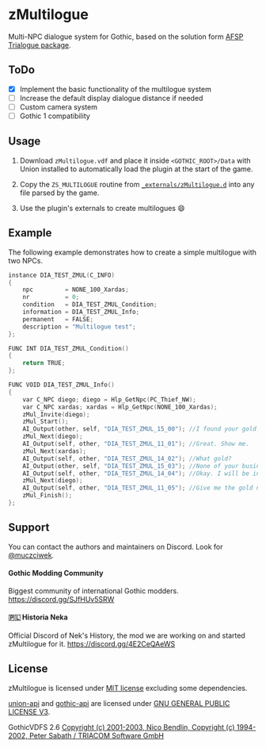 # zMultilogue
Multi-NPC dialogue system for Gothic, 
based on the solution form [AFSP Trialogue package](https://github.com/Bad-Scientists/AF-Script-Packet/blob/main/Standalone-Packages/G12-Trialogue/trialogue.d).

## ToDo

- [x] Implement the basic functionality of the multilogue system
- [ ] Increase the default display dialogue distance if needed
- [ ] Custom camera system
- [ ] Gothic 1 compatibility

## Usage
1. Download `zMultilogue.vdf` and place it inside `<GOTHIC_ROOT>/Data` with Union installed to automatically load the plugin at the start of the game.

2. Copy the `ZS_MULTILOGUE` routine from [`_externals/zMultilogue.d`](https://github.com/Silver-Ore-Team/zMultilogue/blob/main/_externals/zMultilogue.d) into any file parsed by the game.

3. Use the plugin's externals to create multilogues :smile:

## Example
The following example demonstrates how to create a simple multilogue with two NPCs.
```cpp
instance DIA_TEST_ZMUL(C_INFO)
{
	npc         = NONE_100_Xardas;
	nr          = 0;
	condition   = DIA_TEST_ZMUL_Condition;
	information = DIA_TEST_ZMUL_Info;
	permanent   = FALSE;
	description = "Multilogue test";
};

FUNC INT DIA_TEST_ZMUL_Condition()
{
	return TRUE;
};

FUNC VOID DIA_TEST_ZMUL_Info()
{
	var C_NPC diego; diego = Hlp_GetNpc(PC_Thief_NW);
	var C_NPC xardas; xardas = Hlp_GetNpc(NONE_100_Xardas);
	zMul_Invite(diego);
	zMul_Start();
	AI_Output(other, self, "DIA_TEST_ZMUL_15_00"); //I found your gold!
	zMul_Next(diego);
	AI_Output(self, other, "DIA_TEST_ZMUL_11_01"); //Great. Show me.
	zMul_Next(xardas);
	AI_Output(self, other, "DIA_TEST_ZMUL_14_02"); //What gold?
	AI_Output(other, self, "DIA_TEST_ZMUL_15_03"); //None of your business.
	AI_Output(self, other, "DIA_TEST_ZMUL_14_04"); //Okay. I will be in the tower.
	zMul_Next(diego);
	AI_Output(self, other, "DIA_TEST_ZMUL_11_05"); //Give me the gold now.
	zMul_Finish();
};
```

## Support

You can contact the authors and maintainers on Discord. 
Look for [@muczciwek](https://discordapp.com/users/667438896594026517).

#### Gothic Modding Community

Biggest community of international Gothic modders.
https://discord.gg/SJfHUv5SRW

#### 🇵🇱 Historia Neka

Official Discord of Nek's History, the mod we are working on and started zMultilogue for it.
https://discord.gg/4E2CeQAeWS


## License

zMultilogue is licensed under [MIT license](LICENSE) excluding some dependencies.

[union-api](https://gitlab.com/union-framework/union-api) and [gothic-api](https://gitlab.com/union-framework/gothic-api) are licensed under [GNU GENERAL PUBLIC LICENSE V3](https://gitlab.com/union-framework/union-api-/blob/main/LICENSE).


GothicVDFS 2.6 [Copyright (c) 2001-2003, Nico Bendlin, Copyright (c) 1994-2002, Peter Sabath / TRIACOM Software GmbH](vdf/License.txt)